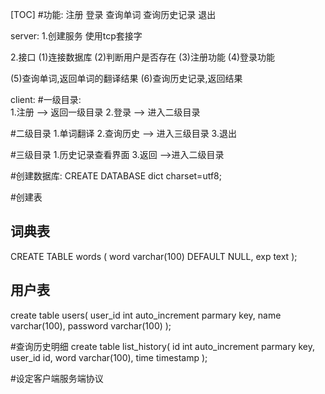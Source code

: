 [TOC]
#功能:
注册
登录
查询单词
查询历史记录
退出

server:
1.创建服务
使用tcp套接字

2.接口
(1)连接数据库
(2)判断用户是否存在
(3)注册功能
(4)登录功能

(5)查询单词,返回单词的翻译结果
(6)查询历史记录,返回结果

client:
#一级目录:   
1.注册  --> 返回一级目录
2.登录  --> 进入二级目录

#二级目录
1.单词翻译
2.查询历史 --> 进入三级目录
3.退出

#三级目录
1.历史记录查看界面
3.返回    -->进入二级目录

#创建数据库:
CREATE DATABASE dict charset=utf8; 

#创建表
## 词典表
CREATE TABLE words (
  word varchar(100) DEFAULT NULL,
  exp text
); 

## 用户表
create table users(
    user_id int auto_increment parmary key,
    name varchar(100),
    password varchar(100)
);

#查询历史明细
create table list_history(
    id int auto_increment parmary key,
    user_id id,
    word varchar(100),
    time timestamp
);

#设定客户端服务端协议